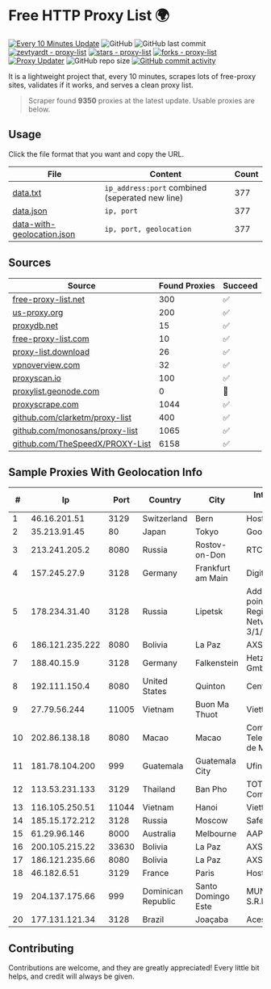 
# Free HTTP Proxy List 🌍

[![Every 10 Minutes Update](https://github.com/mertguvencli/http-proxy-list/actions/workflows/main.yml/badge.svg?branch=main)](https://github.com/mertguvencli/http-proxy-list/actions/workflows/main.yml)
![GitHub](https://img.shields.io/github/license/mertguvencli/http-proxy-list)
![GitHub last commit](https://img.shields.io/github/last-commit/mertguvencli/http-proxy-list)
[![zevtyardt - proxy-list](https://img.shields.io/static/v1?label=zevtyardt&message=proxy-list&color=blue&logo=github)](https://github.com/zevtyardt/proxy-list "Go to GitHub repo")
[![stars - proxy-list](https://img.shields.io/github/stars/zevtyardt/proxy-list?style=social)](https://github.com/zevtyardt/proxy-list)
[![forks - proxy-list](https://img.shields.io/github/forks/zevtyardt/proxy-list?style=social)](https://github.com/zevtyardt/proxy-list)
[![Proxy Updater](https://github.com/zevtyardt/proxy-list/workflows/Proxy%20Updater/badge.svg)](https://github.com/zevtyardt/proxy-list/actions?query=workflow:"Proxy+Updater")
![GitHub repo size](https://img.shields.io/github/repo-size/zevtyardt/proxy-list)
[![GitHub commit activity](https://img.shields.io/github/commit-activity/m/zevtyardt/proxy-list?logo=commits)](https://github.com/zevtyardt/proxy-list/commits/main)

It is a lightweight project that, every 10 minutes, scrapes lots of free-proxy sites, validates if it works, and serves a clean proxy list.

> Scraper found **9350** proxies at the latest update. Usable proxies are below.

## Usage

Click the file format that you want and copy the URL.

|File|Content|Count|
|----|-------|-----|
|[data.txt](https://raw.githubusercontent.com/mertguvencli/http-proxy-list/main/proxy-list/data.txt)|`ip_address:port` combined (seperated new line)|377|
|[data.json](https://raw.githubusercontent.com/mertguvencli/http-proxy-list/main/proxy-list/data.json)|`ip, port`|377|
|[data-with-geolocation.json](https://raw.githubusercontent.com/mertguvencli/http-proxy-list/main/proxy-list/data-with-geolocation.json)|`ip, port, geolocation`|377|

## Sources

|Source|Found Proxies|Succeed|
|------|-------------|-------|
|[free-proxy-list.net](https://free-proxy-list.net)|300|✅|
|[us-proxy.org](https://www.us-proxy.org)|200|✅|
|[proxydb.net](http://proxydb.net)|15|✅|
|[free-proxy-list.com](https://free-proxy-list.com/?page=&port=&type%5B%5D=http&type%5B%5D=https&up_time=0&search=Search)|10|✅|
|[proxy-list.download](https://www.proxy-list.download/HTTP)|26|✅|
|[vpnoverview.com](https://vpnoverview.com/privacy/anonymous-browsing/free-proxy-servers)|32|✅|
|[proxyscan.io](https://www.proxyscan.io)|100|✅|
|[proxylist.geonode.com](https://proxylist.geonode.com/api/proxy-list?limit=300&page=1&sort_by=lastChecked&sort_type=desc&protocols=http,https)|0|🚫|
|[proxyscrape.com](https://api.proxyscrape.com/v2/?request=displayproxies&protocol=http&timeout=10000&country=all&ssl=all&anonymity=all)|1044|✅|
|[github.com/clarketm/proxy-list](https://raw.githubusercontent.com/clarketm/proxy-list/master/proxy-list-raw.txt)|400|✅|
|[github.com/monosans/proxy-list](https://raw.githubusercontent.com/monosans/proxy-list/main/proxies/http.txt)|1065|✅|
|[github.com/TheSpeedX/PROXY-List](https://raw.githubusercontent.com/TheSpeedX/PROXY-List/master/http.txt)|6158|✅|


## Sample Proxies With Geolocation Info

|#|Ip|Port|Country|City|Internet Service Provider|
|-|--|----|-------|----|-------------------------|
|1|46.16.201.51|3129|Switzerland|Bern|Hosteur SA|
|2|35.213.91.45|80|Japan|Tokyo|Google LLC|
|3|213.241.205.2|8080|Russia|Rostov-on-Don|RTCOMM-YUG|
|4|157.245.27.9|3128|Germany|Frankfurt am Main|DigitalOcean, LLC|
|5|178.234.31.40|3128|Russia|Lipetsk|Address point-to-point Lipetsk Regional Public Network BBN-3/1/1 General|
|6|186.121.235.222|8080|Bolivia|La Paz|AXS Bolivia S. A.|
|7|188.40.15.9|3128|Germany|Falkenstein|Hetzner Online GmbH|
|8|192.111.150.4|8080|United States|Quinton|Centrilogic|
|9|27.79.56.244|11005|Vietnam|Buon Ma Thuot|Viettel Group|
|10|202.86.138.18|8080|Macao|Macao|Companhia de Telecomunicacoes de Macau|
|11|181.78.104.200|999|Guatemala|Guatemala City|Ufinet Panama S.A.|
|12|113.53.231.133|3129|Thailand|Ban Pho|TOT Public Company Limited|
|13|116.105.250.51|11044|Vietnam|Hanoi|Viettel Corporation|
|14|185.15.172.212|3128|Russia|Moscow|SafeData LLC|
|15|61.29.96.146|8000|Australia|Melbourne|AAPT Limited|
|16|200.105.215.22|33630|Bolivia|La Paz|AXS Bolivia S. A.|
|17|186.121.235.66|8080|Bolivia|La Paz|AXS Bolivia S. A.|
|18|46.182.6.51|3129|France|Paris|Hosteur SAS|
|19|204.137.175.66|999|Dominican Republic|Santo Domingo Este|MUNDO1TELECOM, S.R.L.|
|20|177.131.121.34|3128|Brazil|Joaçaba|Acessoline Telecom|



## Contributing

Contributions are welcome, and they are greatly appreciated! Every
little bit helps, and credit will always be given.

